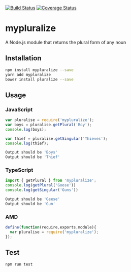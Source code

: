 [![Build Status](https://travis-ci.org/philipszdavido/mypluralize.svg?branch=master)](https://travis-ci.org/philipszdavido/mypluralize)
[![Coverage Status](https://coveralls.io/repos/github/philipszdavido/mypluralize/badge.svg?branch=master)](https://coveralls.io/github/philipszdavido/mypluralize?branch=master)
# mypluralize
A Node.js module that returns the plural form of any noun

## Installation 
```sh
npm install mypluralize --save
yarn add mypluralize
bower install pluralize --save
```

## Usage

### JavaScript

```javascript
var pluralise = require('mypluralize');
var boys = pluralise.getPlural('Boy');
console.log(boys);

var thief = pluralise.getSingular('Thieves');
console.log(thief);
```
```sh
Output should be 'Boys'
Output should be 'Thief'
```

### TypeScript
```typescript
import { getPlural } from 'mypluralize';
console.log(getPlural('Goose'))
console.log(getSingular('Guns'))
```
```sh
Output should be 'Geese'
Output should be 'Gun'
```

### AMD
```javascript
define(function(require,exports,module){
  var pluralise = require('mypluralize');
});
```

## Test 
```sh
npm run test
```
